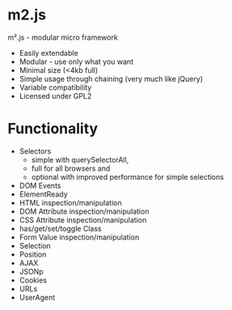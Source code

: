 m2.js
=====

m².js - modular micro framework

* Easily extendable
* Modular - use only what you want
* Minimal size (<4kb full)
* Simple usage through chaining (very much like jQuery)
* Variable compatibility
* Licensed under GPL2


Functionality
=============


* Selectors 
    * simple with querySelectorAll, 
    * full for all browsers and
    * optional with improved performance for simple selections
* DOM Events
* ElementReady
* HTML inspection/manipulation
* DOM Attribute inspection/manipulation
* CSS Attribute inspection/manipulation
* has/get/set/toggle Class
* Form Value inspection/manipulation
* Selection
* Position
* AJAX
* JSONp
* Cookies
* URLs
* UserAgent
